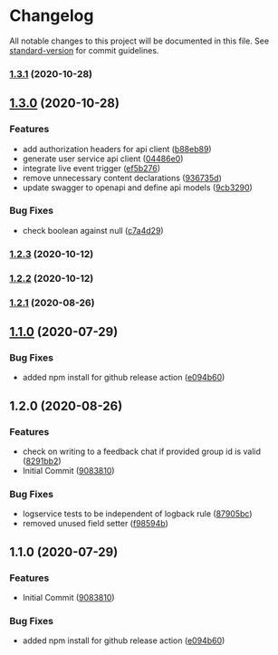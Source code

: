 # Changelog

All notable changes to this project will be documented in this file. See [standard-version](https://github.com/conventional-changelog/standard-version) for commit guidelines.

### [1.3.1](https://github.com/CaritasDeutschland/caritas-onlineBeratung-messageService/compare/v1.3.0...v1.3.1) (2020-10-28)

## [1.3.0](https://github.com/CaritasDeutschland/caritas-onlineBeratung-messageService/compare/v1.2.3...v1.3.0) (2020-10-28)


### Features

* add authorization headers for api client ([b88eb89](https://github.com/CaritasDeutschland/caritas-onlineBeratung-messageService/commit/b88eb896aaeb1546e410e3852a9706f370177f2c))
* generate user service api client ([04486e0](https://github.com/CaritasDeutschland/caritas-onlineBeratung-messageService/commit/04486e0d586825d05c337c8645e5ca0eb0d427dd))
* integrate live event trigger ([ef5b276](https://github.com/CaritasDeutschland/caritas-onlineBeratung-messageService/commit/ef5b276ff2ebf968baf539f63b970ba91e4c78b6))
* remove unnecessary content declarations ([936735d](https://github.com/CaritasDeutschland/caritas-onlineBeratung-messageService/commit/936735d4a8d43cba47b2ab8e6470b6bbc7f82a63))
* update swagger to openapi and define api models ([9cb3290](https://github.com/CaritasDeutschland/caritas-onlineBeratung-messageService/commit/9cb3290e6b9d11b401b1219aabeae1ee96fc5f38))


### Bug Fixes

* check boolean against null ([c7a4d29](https://github.com/CaritasDeutschland/caritas-onlineBeratung-messageService/commit/c7a4d29e445ab571722f93256bc2846a37139987))

### [1.2.3](https://github.com/CaritasDeutschland/caritas-onlineBeratung-messageService/compare/v1.2.2...v1.2.3) (2020-10-12)

### [1.2.2](https://github.com/CaritasDeutschland/caritas-onlineBeratung-messageService/compare/v1.2.1...v1.2.2) (2020-10-12)

### [1.2.1](https://github.com/CaritasDeutschland/caritas-onlineBeratung-messageService/compare/v1.2.0...v1.2.1) (2020-08-26)

## [1.1.0](https://github.com/CaritasDeutschland/caritas-onlineBeratung-messageService/compare/e094b600cc4512e2f107094be174f5fa84cbf581...v1.1.0) (2020-07-29)


### Bug Fixes

* added npm install for github release action ([e094b60](https://github.com/CaritasDeutschland/caritas-onlineBeratung-messageService/commit/e094b600cc4512e2f107094be174f5fa84cbf581))

## 1.2.0 (2020-08-26)


### Features

* check on writing to a feedback chat if provided group id is valid ([8291bb2](https://github.com/CaritasDeutschland/caritas-onlineBeratung-messageService/commit/8291bb2e8596e4490f674ed7b4a6aded52f0141d))
* Initial Commit ([9083810](https://github.com/CaritasDeutschland/caritas-onlineBeratung-messageService/commit/90838106445c029f43afc05307b8816888b0be7f))


### Bug Fixes

* logservice tests to be independent of logback rule ([87905bc](https://github.com/CaritasDeutschland/caritas-onlineBeratung-messageService/commit/87905bc837c35828b69c8b4bc93a75e35aa230d9))
* removed unused field setter ([f98594b](https://github.com/CaritasDeutschland/caritas-onlineBeratung-messageService/commit/f98594bfede8b50e0404c44edc6a8a015caa4ea1))


## 1.1.0 (2020-07-29)


### Features

* Initial Commit ([9083810](https://github.com/CaritasDeutschland/caritas-onlineBeratung-messageService/commit/90838106445c029f43afc05307b8816888b0be7f))


### Bug Fixes

* added npm install for github release action ([e094b60](https://github.com/CaritasDeutschland/caritas-onlineBeratung-messageService/commit/e094b600cc4512e2f107094be174f5fa84cbf581))
